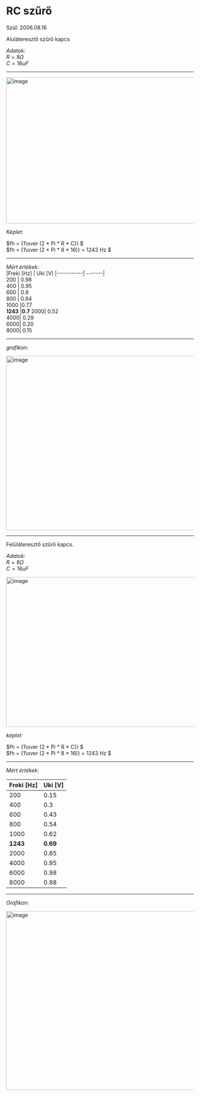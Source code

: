 # RC szűrő  

Szül: 2006.08.16  

Aluláteresztő szűrő kapcs  

*Adatok:*  
$R = 8 Ω$  
$C = 16 uF$  

---  
<img width="797" height="392" alt="image" src="https://github.com/user-attachments/assets/09ff4108-a613-4816-ac4d-e65b239944c0" />

*Képlet:*  

$fh = {1\over  (2 * Pi * R * C)} $   
$fh = {1\over  (2 * Pi * 8 * 16)} = 1243 Hz  $  


---  

*Mért értékek:*  
|Freki [Hz] |	Uki [V]
|-----------| -------|	
200 |	0.98  
400 |	0.95  
600 |	0.9  
800 |	0.84  
1000 |0.77  
**1243** |**0.7** 
2000| 0.52  
4000| 0.29  
6000| 0.20  
8000| 0.15   

------  

*grafikon:*  

<img width="758" height="468" alt="image" src="https://github.com/user-attachments/assets/3171585d-97e4-47b9-8e68-f70153b70b2c" />  


----  
Felüláteresztő szűrő kapcs.  

*Adatok*:  
$R  = 8Ω$  
$C = 16 uF$  

<img width="898" height="402" alt="image" src="https://github.com/user-attachments/assets/ea9e29da-a9ed-49dd-a0a2-dffb7e7a93c6" />
 

*képlet:*  

$fh = {1\over  (2 * Pi * R * C)} $  
$fh = {1\over  (2 * Pi * 8 * 16)} = 1243 Hz  $  

----  

*Mért értékek*:  

|Freki [Hz] | Uki [V]  
|---------|--------|  
200 |	0.15  
400 |	0.3  
600 | 0.43  
800 | 0.54  
1000 | 0.62  
**1243** | **0.69** 
2000 | 0.85  
4000 | 0.95  
6000 | 0.98  
8000 | 0.98  

-----  

*Grafikon*:  

<img width="764" height="480" alt="image" src="https://github.com/user-attachments/assets/e68e33e8-48bb-471d-9a6c-b66237012335" />  

















